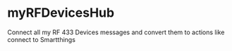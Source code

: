 # myRFDevicesHub
Connect all my RF 433 Devices messages and convert them to actions like connect to Smartthings
